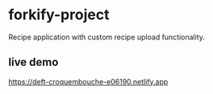 # forkify-project

Recipe application with custom recipe upload functionality.

## live demo

https://deft-croquembouche-e06190.netlify.app
